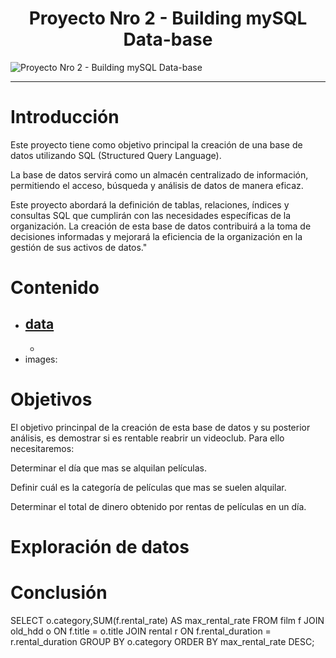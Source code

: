 <div align="center">

# **Proyecto Nro 2 - Building mySQL Data-base** </div>
![Proyecto Nro 2 - Building mySQL Data-base](https://i.postimg.cc/JnxfCpBM/image-87.webp)


---
</div>

# Introducción
Este proyecto tiene como objetivo principal la creación de una base de datos utilizando SQL (Structured Query Language). 

La base de datos servirá como un almacén centralizado de información, permitiendo el acceso, búsqueda y análisis de datos de manera eficaz. 

Este proyecto abordará la definición de tablas, relaciones, índices y consultas SQL que cumplirán con las necesidades específicas de la organización. La creación de esta base de datos contribuirá a la toma de decisiones informadas y mejorará la eficiencia de la organización en la gestión de sus activos de datos."

# Contenido
- [data](https://github.com/Christelllameda/Proyecto-Nro-2/tree/main/data)
    - 
    -
- images: 


# Objetivos
El objetivo princinpal de la creación de esta base de datos y su posterior análisis, es demostrar si es rentable reabrir un videoclub. Para ello necesitaremos:

Determinar el día que mas se alquilan películas.

Definir cuál es la categoría de películas que mas se suelen alquilar.

Determinar el total de dinero obtenido por rentas de películas en un día.

# Exploración de datos


# Conclusión

SELECT o.category,SUM(f.rental_rate) AS max_rental_rate
FROM film f
JOIN old_hdd o ON f.title = o.title
JOIN rental r ON f.rental_duration = r.rental_duration
GROUP BY o.category
ORDER BY max_rental_rate DESC;